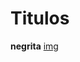 # Titulos 
**negrita**
[img](https://imgs.search.brave.com/Vs5Y2qJlxXH7YOUdIN6m_GxldWCNJTiOYegKsqdDp5k/rs:fit:860:0:0:0/g:ce/aHR0cHM6Ly9tZWRp/YTEudGVub3IuY29t/L20vT1ppcFZvY0Qx/bHdBQUFBZC9nb3Jk/b24tZ29yZG9uLWZy/ZWVtYW4uZ2lm.gif)
